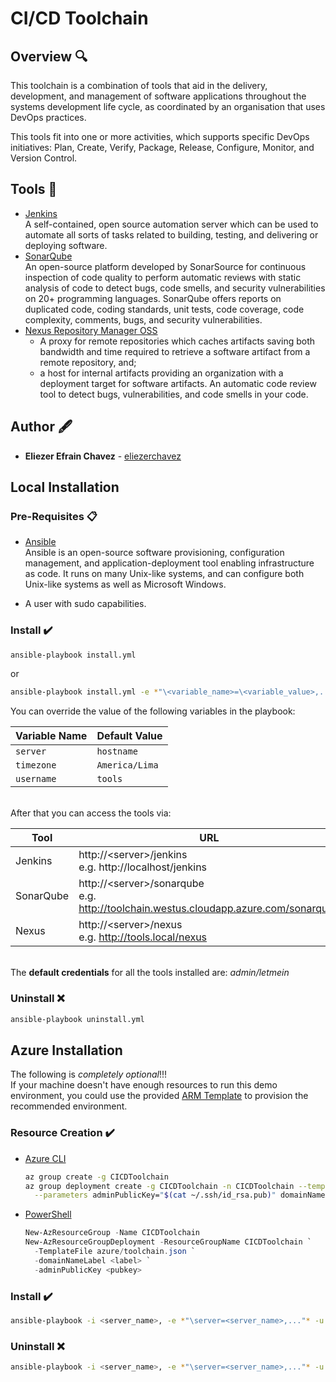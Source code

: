 # CI/CD Toolchain

## Overview 🔍

This toolchain is a combination of tools that aid in the delivery, development, and management of software applications throughout the systems development life cycle, as coordinated by an organisation that uses DevOps practices.

This tools fit into one or more activities, which supports specific DevOps initiatives: Plan, Create, Verify, Package, Release, Configure, Monitor, and Version Control.

## Tools 🧰

* [Jenkins](https://www.jenkins.io/doc/) <br />
  A self-contained, open source automation server which can be used to automate all sorts of tasks related to building, testing, and delivering or deploying software.
* [SonarQube](https://docs.sonarqube.org/8.6/) <br />
  An open-source platform developed by SonarSource for continuous inspection of code quality to perform automatic reviews with static analysis of code to detect bugs, code smells, and security vulnerabilities on 20+ programming languages. SonarQube offers reports on duplicated code, coding standards, unit tests, code coverage, code complexity, comments, bugs, and security vulnerabilities.
* [Nexus Repository Manager OSS](https://help.sonatype.com/repomanager3)
  * A proxy for remote repositories which caches artifacts saving both bandwidth and time required to retrieve a software artifact from a remote repository, and;
  * a host for internal artifacts providing an organization with a deployment target for software artifacts. An automatic code review tool to detect bugs, vulnerabilities, and code smells in your code.

## Author 🖋️
* **Eliezer Efrain Chavez** -  [eliezerchavez](https://www.linkedin.com/in/eliezerchavez)

## Local Installation
### Pre-Requisites 📋

* [Ansible](https://docs.ansible.com/ansible/latest/installation_guide/intro_installation.html) <br />
  Ansible is an open-source software provisioning, configuration management, and application-deployment tool enabling infrastructure as code. It runs on many Unix-like systems, and can configure both Unix-like systems as well as Microsoft Windows.

* A user with sudo capabilities.
### Install ✔️

```bash
ansible-playbook install.yml
```
or
```bash
ansible-playbook install.yml -e *"\<variable_name>=\<variable_value>,..."*
```

You can override the value of the following variables in the playbook:

Variable Name | Default Value
---- | ---
```server``` | ```hostname```
```timezone``` | ```America/Lima```
```username``` | ```tools```

<br />After that you can access the tools via:

Tool | URL
---- | ---
Jenkins | http://\<server>/jenkins<br />e.g. http://localhost/jenkins
SonarQube | http://\<server>/sonarqube<br />e.g. http://toolchain.westus.cloudapp.azure.com/sonarqube
Nexus | http://\<server>/nexus<br />e.g. http://tools.local/nexus

<br />The **default credentials** for all the tools installed are: *admin/letmein*

### Uninstall ❌

```bash
ansible-playbook uninstall.yml
```

## Azure Installation
The following is *completely optional*!!!<br />
If your machine doesn't have enough resources to run this demo environment, you could use the provided [ARM Template](https://docs.microsoft.com/en-us/azure/azure-resource-manager/templates/overview) to provision the recommended environment.<br />

### Resource Creation ✔️

* [Azure CLI](https://docs.microsoft.com/en-us/cli/azure/install-azure-cli)
  ```bash
  az group create -g CICDToolchain
  az group deployment create -g CICDToolchain -n CICDToolchain --template-file azure/toolchain.json \
    --parameters adminPublicKey="$(cat ~/.ssh/id_rsa.pub)" domainNameLabel=<label>
  ```
* [PowerShell](https://docs.microsoft.com/en-us/powershell/azure/install-az-ps?view=azps-5.3.0)
  ```powershell
  New-AzResourceGroup -Name CICDToolchain
  New-AzResourceGroupDeployment -ResourceGroupName CICDToolchain `
    -TemplateFile azure/toolchain.json `
    -domainNameLabel <label> `
    -adminPublicKey <pubkey>
  ```

### Install ✔️

```bash
ansible-playbook -i <server_name>, -e *"\server=<server_name>,..."* -u <ssh_user> install.yml
```
### Uninstall ❌

```bash
ansible-playbook -i <server_name>, -e *"\server=<server_name>,..."* -u <ssh_user> uninstall.yml
```